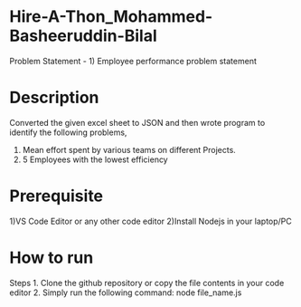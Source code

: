 # Hire-A-Thon_Mohammed-Basheeruddin-Bilal

Problem Statement - 1) Employee performance problem statement

# Description
Converted the given excel sheet to JSON and then wrote program to identify the following problems,
1. Mean effort spent by various teams on different Projects.
2. 5 Employees with the lowest efficiency


# Prerequisite
1)VS Code Editor or any other code editor
2)Install Nodejs in your laptop/PC

# How to run
<Write steps to run your solution>
Steps
1. Clone the github repository or copy the file contents in your code editor
2. Simply run the following command:
  node file_name.js
